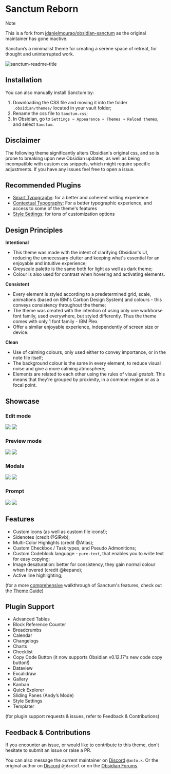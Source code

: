 # Sanctum Reborn

> [!NOTE]  
> This is a fork from [jdanielmourao/obsidian-sanctum](https://github.com/jdanielmourao/obsidian-sanctum) as the original maintainer has gone inactive.

Sanctum’s a minimalist theme for creating a serene space of retreat, for thought and uninterrupted work.

![sanctum-readme-title](https://user-images.githubusercontent.com/91087143/136701698-2464f5d0-30d5-4ee5-9261-4cca96448192.png)

## Installation

You can also manually install Sanctum by:

1. Downloading the CSS file and moving it into the folder `.obsidian/themes/` located in your vault folder;
2. Rename the css file to `Sanctum.css`;
3. In Obsidian, go to `Settings ➞ Appearance ➞ Themes ➞ Reload themes`, and select `Sanctum`.

## Disclaimer

The following theme significantly alters Obsidian's original css, and so is prone to breaking upon new Obsidian updates, as well as being incompatible with custom css snippets, which might require specific adjustments. If you have any issues feel free to open a issue.

## Recommended Plugins

- [Smart Typography](https://github.com/mgmeyers/obsidian-smart-typography): for a better and coherent writing experience
- [Contextual Typography](https://github.com/mgmeyers/obsidian-contextual-typography): For a better typographic experience, and access to some of the theme's features
- [Style Settings](https://github.com/mgmeyers/obsidian-style-settings): for tons of customization options

## Design Principles

**Intentional**

- This theme was made with the intent of clarifying Obsidian's UI, reducing the unnecessary clutter and keeping what's essential for an enjoyable and intuitive experience;
- Greyscale palette is the same both for light as well as dark theme;
- Colour is also used for contrast when hovering and activating elements.

**Consistent**

- Every element is styled according to a predetermined grid, scale, animations (based on IBM's Carbon Design System) and colours - this conveys consistency throughout the theme;
- The theme was created with the intention of using only one workhorse font family, used everywhere, but styled differently. Thus the theme comes with only 1 font family - IBM Plex
- Offer a similar enjoyable experience, independently of screen size or device.

**Clean**

- Use of calming colours, only used either to convey importance, or in the note file itself;
- The background colour is the same in every element, to reduce visual noise and give a more calming atmosphere;
- Elements are related to each other using the rules of visual _gestalt_. This means that they're grouped by proximity, in a common region or as a focal point.

## Showcase

### Edit mode

![](https://github.com/antoKeinanen/obsidian-sanctum-reborn/blob/main/assets/edit-dark.png?raw=true)
![](https://github.com/antoKeinanen/obsidian-sanctum-reborn/blob/main/assets/edit-light.png?raw=true)

### Preview mode

![](https://github.com/antoKeinanen/obsidian-sanctum-reborn/blob/main/assets/preview-dark.png?raw=true)
![](https://github.com/antoKeinanen/obsidian-sanctum-reborn/blob/main/assets/preview-light.png?raw=true)

### Modals

![](https://github.com/antoKeinanen/obsidian-sanctum-reborn/blob/main/assets/modal-dark.png?raw=true)
![](https://github.com/antoKeinanen/obsidian-sanctum-reborn/blob/main/assets/modal-light.png?raw=true)

### Prompt

![](https://github.com/antoKeinanen/obsidian-sanctum-reborn/blob/main/assets/prompt-dark.png?raw=true)
![](https://github.com/antoKeinanen/obsidian-sanctum-reborn/blob/main/assets/prompt-light.png?raw=true)

## Features

- Custom icons (as well as custom file icons!);
- Sidenotes (credit @SlRvb);
- Multi-Color Highlights (credit @Atlas);
- Custom Checkbox / Task types, and Pseudo Admonitions;
- Custom Codeblock language - `pure-text`, that enables you to write text for easy copying;
- Image desaturation: better for consistency, they gain normal colour when hovered (credit @kepano);
- Active line highlighting;

(for a more <u>comprehensive</u> walkthrough of Sanctum's features, check out the [Theme Guide](documentation/Theme_Guide.md))

## Plugin Support

- Advanced Tables
- Block Reference Counter
- Breadcrumbs
- Calendar
- Changelogs
- Charts
- Checklist
- Copy Code Button (it now supports Obsidian v0.12.17's new code copy button!)
- Dataview
- Excalidraw
- Gallery
- Kanban
- Quick Explorer
- Sliding Panes (Andy’s Mode)
- Style Settings
- Templater

(for plugin support requests & issues, refer to Feedback & Contributions)

## Feedback & Contributions

If you encounter an issue, or would like to contribute to this theme, don't hesitate to submit an issue or raise a PR.

You can also message the current maintainer on [Discord](https://discord.com/invite/veuWUTm) `@anto.k`. Or the original author on [Discord](https://discord.com/invite/veuWUTm) `@jdaniel` or on the [Obsidian Forums](https://forum.obsidian.md/u/jdanielmourao/summary).
